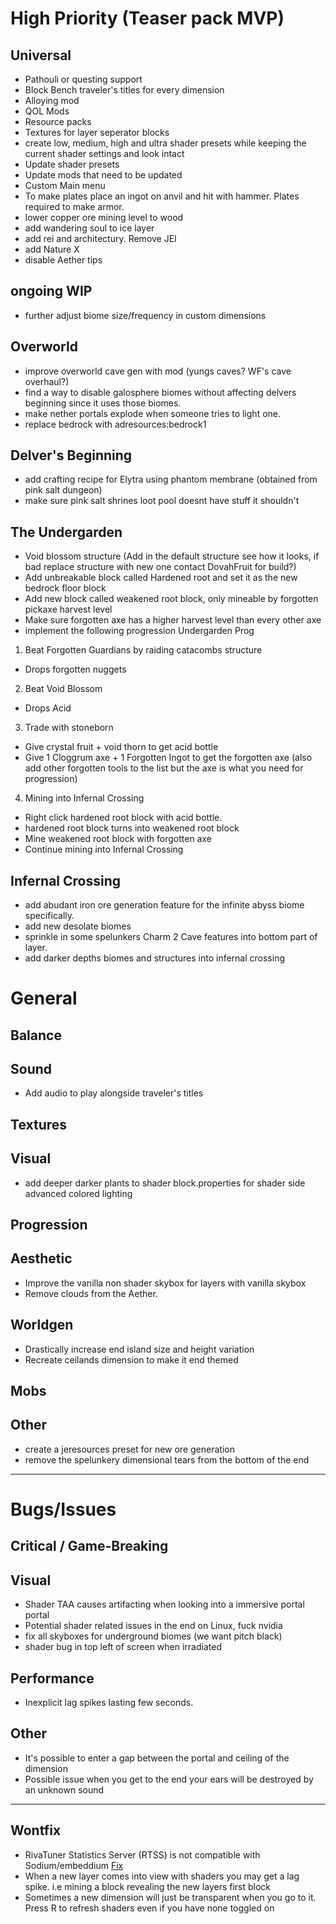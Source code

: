 # High Priority (Teaser pack MVP)

## Universal
+ Pathouli or questing support
+ Block Bench traveler's titles for every dimension
+ Alloying mod
+ QOL Mods
+ Resource packs
+ Textures for layer seperator blocks
+ create low, medium, high and ultra shader presets while keeping the current shader settings and look intact
+ Update shader presets
+ Update mods that need to be updated
+ Custom Main menu
+ To make plates place an ingot on anvil and hit with hammer. Plates required to make armor.
+ lower copper ore mining level to wood
+ add wandering soul to ice layer
+ add rei and architectury. Remove JEI
+ add Nature X
+ disable Aether tips

## ongoing WIP
+ further adjust biome size/frequency in custom dimensions

## Overworld
+ improve overworld cave gen with mod (yungs caves? WF's cave overhaul?)
+ find a way to disable galosphere biomes without affecting delvers beginning since it uses those biomes.
+ make nether portals explode when someone tries to light one.
+ replace bedrock with adresources:bedrock1

## Delver's Beginning
+ add crafting recipe for Elytra using phantom membrane (obtained from pink salt dungeon)
+ make sure pink salt shrines loot pool doesnt have stuff it shouldn't

## The Undergarden
+ Void blossom structure (Add in the default structure see how it looks, if bad replace structure with new one contact DovahFruit for build?)
+ Add unbreakable block called Hardened root and set it as the new bedrock floor block
+ Add new block called weakened root block, only mineable by forgotten pickaxe harvest level
+ Make sure forgotten axe has a higher harvest level than every other axe
+ implement the following progression
Undergarden Prog

1. Beat Forgotten Guardians by raiding catacombs structure
- Drops forgotten nuggets

2. Beat Void Blossom
- Drops Acid

3. Trade with stoneborn
- Give crystal fruit + void thorn to get acid bottle
- Give 1 Cloggrum axe + 1 Forgotten Ingot to get the forgotten axe (also add other forgotten tools to the list but the axe is what you need for progression)

4. Mining into Infernal Crossing 
 - Right click hardened root block with acid bottle. 
 - hardened root block turns into weakened root block
- Mine weakened root block with forgotten axe
- Continue mining into Infernal Crossing

## Infernal Crossing
+ add abudant iron ore generation feature for the infinite abyss biome specifically.
+ add new desolate biomes
+ sprinkle in some spelunkers Charm 2 Cave features into bottom part of layer.
+ add darker depths biomes and structures into infernal crossing

# General

## Balance

## Sound
- Add audio to play alongside traveler's titles

## Textures

## Visual
- add deeper darker plants to shader block.properties for shader side advanced colored lighting

## Progression

## Aesthetic
- Improve the vanilla non shader skybox for layers with vanilla skybox
- Remove clouds from the Aether.

## Worldgen
- Drastically increase end island size and height variation
- Recreate ceilands dimension to make it end themed

## Mobs

## Other
- create a jeresources preset for new ore generation
- remove the spelunkery dimensional tears from the bottom of the end

-----
# Bugs/Issues

## Critical / Game-Breaking

## Visual
- Shader TAA causes artifacting when looking into a immersive portal portal  
- Potential shader related issues in the end on Linux, fuck nvidia
- fix all skyboxes for underground biomes (we want pitch black)
- shader bug in top left of screen when irradiated

## Performance
- Inexplicit lag spikes lasting few seconds.

## Other
- It's possible to enter a gap between the portal and ceiling of the dimension
- Possible issue when you get to the end your ears will be destroyed by an unknown sound

-----
## Wontfix
- RivaTuner Statistics Server (RTSS) is not compatible with Sodium/embeddium [Fix](https://github.com/CaffeineMC/sodium-fabric/wiki/Known-Issues#rtss-incompatible)  
- When a new layer comes into view with shaders you may get a lag spike. i.e mining a block revealing the new layers first block
- Sometimes a new dimension will just be transparent when you go to it. Press R to refresh shaders even if you have none toggled on
